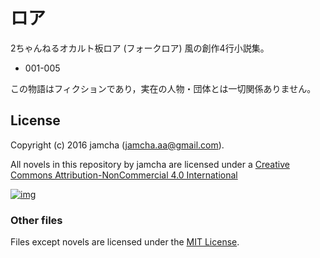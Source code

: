 # ロア

2ちゃんねるオカルト板ロア (フォークロア) 風の創作4行小説集。

-   001-005

この物語はフィクションであり，実在の人物・団体とは一切関係ありません。

## License

Copyright (c) 2016 jamcha (jamcha.aa@gmail.com).

All novels in this repository by jamcha are licensed under a [Creative Commons Attribution-NonCommercial 4.0 International](http://creativecommons.org/licenses/by-nc/4.0/deed)

[![img](http://i.creativecommons.org/l/by-nc/3.0/80x15.png)](http://creativecommons.org/licenses/by-nc/4.0/deed)

### Other files

Files except novels are licensed under the [MIT License](http://opensource.org/licenses/MIT).